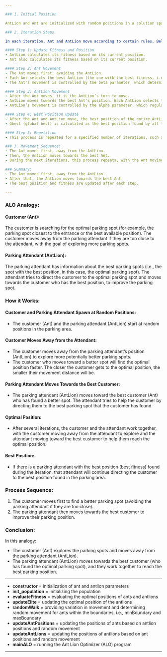 ```yaml
---

### 1. Initial Position

AntLion and Ant are initialized with random positions in a solution space that has been defined (in this case, two-dimensional with a range between min and max). Each AntLion and Ant calculates their fitness values based on their initial positions, using an objective function (e.g., Rosenbrock function).

### 2. Iteration Steps

In each iteration, Ant and AntLion move according to certain rules. Below is the sequence of their movements:

#### Step 1: Update Fitness and Position
- AntLion calculates its fitness based on its current position.
- Ant also calculates its fitness based on its current position.

#### Step 2: Ant Movement
- The Ant moves first, avoiding the AntLion.
- Each Ant selects the best AntLion (the one with the best fitness, i.e., the lowest fitness) and moves away from its position.
- The Ant's movement is controlled by the beta parameter, which determines how far the Ant will move away from the AntLion's position.

#### Step 3: AntLion Movement
- After the Ant moves, it is the AntLion’s turn to move.
- AntLion moves towards the best Ant's position. Each AntLion selects the best Ant based on its fitness (lowest fitness).
- AntLion’s movement is controlled by the alpha parameter, which regulates the speed of the AntLion's movement towards the best Ant.

#### Step 4: Best Position Update
- After the Ant and AntLion move, the best position of the entire AntLion population is updated.
- Gbest (global best) is calculated as the best position found by all the AntLions, and the best fitness (Gbest Fitness) is also updated if there is an AntLion with better fitness than before.

#### Step 5: Repetition
- This process is repeated for a specified number of iterations, such as 100 iterations, or until the algorithm finds a sufficiently good solution (with low enough fitness).

### 3. Movement Sequence:
- The Ant moves first, away from the AntLion.
- Then, the AntLion moves towards the best Ant.
- During the next iterations, this process repeats, with the Ant moving away first, followed by the AntLion moving towards the best Ant.

### Summary:
- The Ant moves first, away from the AntLion.
- After that, the AntLion moves towards the best Ant.
- The best position and fitness are updated after each step.

---
```


### ALO Analogy:

#### Customer (Ant):
The customer is searching for the optimal parking spot (for example, the parking spot closest to the entrance or the best available position). The customer moves away from the parking attendant if they are too close to the attendant, with the goal of exploring more parking spots.

#### Parking Attendant (AntLion):
The parking attendant has information about the best parking spots (i.e., the spot with the best position, in this case, the optimal parking spot). The attendant tries to direct the customer to the optimal parking spot and moves towards the customer who has the best position, to improve the parking spot.

### How it Works:

#### Customer and Parking Attendant Spawn at Random Positions:
- The customer (Ant) and the parking attendant (AntLion) start at random positions in the parking area.

#### Customer Moves Away from the Attendant:
- The customer moves away from the parking attendant’s position (AntLion) to explore more potentially better parking spots.
- The customer who moves toward a better spot will find the optimal position faster. The closer the customer gets to the optimal position, the smaller their movement distance will be.

#### Parking Attendant Moves Towards the Best Customer:
- The parking attendant (AntLion) moves toward the best customer (Ant) who has found a better spot. The attendant tries to help the customer by directing them to the best parking spot that the customer has found.

#### Optimal Position:
- After several iterations, the customer and the attendant work together, with the customer moving away from the attendant to explore and the attendant moving toward the best customer to help them reach the optimal position.

#### Best Position:
- If there is a parking attendant with the best position (best fitness) found during the iteration, that attendant will continue directing the customer to the best position found in the parking area.

### Process Sequence:
1. The customer moves first to find a better parking spot (avoiding the parking attendant if they are too close).
2. The parking attendant then moves towards the best customer to improve their parking position.

### Conclusion:
In this analogy:
- The customer (Ant) explores the parking spots and moves away from the parking attendant (AntLion).
- The parking attendant (AntLion) moves towards the best customer (who has found the optimal parking spot), and they work together to reach the best parking position.

---

- **constructor** = initialization of ant and antlion parameters
- **init_population** = initializing the population
- **evaluateFitness** = evaluating the optimal positions of ants and antlions
- **updateElite** = updating the optimal position of the antlions
- **randomWalk** = providing variation in movement and determining random movement for ants within the boundaries, i.e., minBoundary and maxBoundary
- **updateAntPositions** = updating the positions of ants based on antlion positions and random movement
- **updateAntLions** = updating the positions of antlions based on ant positions and random movement
- **mainALO** = running the Ant Lion Optimizer (ALO) program

---
